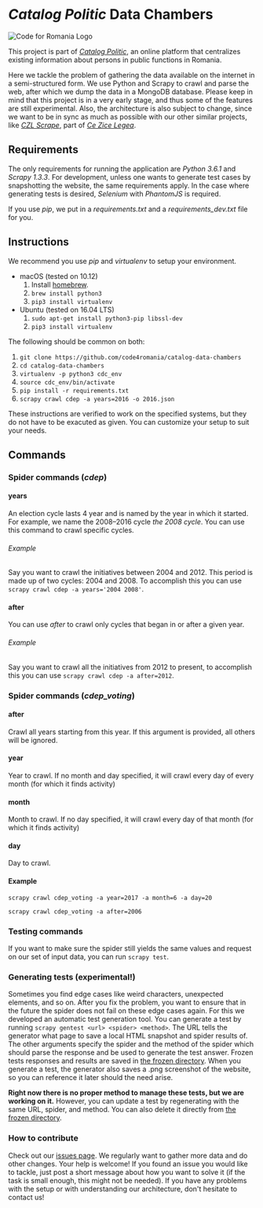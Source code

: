 # *Catalog Politic* Data Chambers

![Code for Romania Logo](https://i.imgur.com/hobixRP.png)

This project is part of [*Catalog Politic*](https://code4.ro/en/project/catalog-politic/), an online platform that centralizes existing information about persons in public functions in Romania.

Here we tackle the problem of gathering the data available on the internet in a semi-structured form. We use Python and Scrapy to crawl and parse the web, after which we dump the data in a MongoDB database. Please keep in mind that this project is in a very early stage, and thus some of the features are still experimental. Also, the architecture is also subject to change, since we want to be in sync as much as possible with our other similar projects, like [*CZL Scrape*](https://github.com/code4romania/czl-scrape), part of [*Ce Zice Legea*](https://code4.ro/en/proiect/ce-zice-legea/).

## Requirements

The only requirements for running the application are *Python 3.6.1* and *Scrapy 1.3.3*. For development, unless one wants to generate test cases by snapshotting the website, the same requirements apply. In the case where generating tests is desired, *Selenium* with *PhantomJS* is required.

If you use _pip_, we put in a *requirements.txt* and a *requirements_dev.txt* file for you.

## Instructions

We recommend you use *pip* and *virtualenv* to setup your environment.

- macOS (tested on 10.12)
  1. Install [homebrew](https://brew.sh).
  2. `brew install python3`
  3. `pip3 install virtualenv`
- Ubuntu (tested on 16.04 LTS)
  1. `sudo apt-get install python3-pip libssl-dev`
  2. `pip3 install virtualenv`

The following should be common on both:
1. `git clone https://github.com/code4romania/catalog-data-chambers`
2. `cd catalog-data-chambers`
3. `virtualenv -p python3 cdc_env`
4. `source cdc_env/bin/activate`
5. `pip install -r requirements.txt`
7. `scrapy crawl cdep -a years=2016 -o 2016.json`

These instructions are verified to work on the specified systems, but they do not have to be exacuted as given. You can customize your setup to suit your needs.

## Commands

### Spider commands (*cdep*)

#### years

An election cycle lasts 4 year and is named by the year in which it started. For example, we name the 2008–2016 cycle *the 2008 cycle*. You can use this command to crawl specific cycles.

###### Example

Say you want to crawl the initiatives between 2004 and 2012. This period is made up of two cycles: 2004 and 2008. To accomplish this you can use `scrapy crawl cdep -a years='2004 2008'`.

#### after

You can use _after_ to crawl only cycles that began in or after a given year.

###### Example

Say you want to crawl all the initiatives from 2012 to present, to accomplish this you can use `scrapy crawl cdep -a after=2012`.

### Spider commands (*cdep_voting*)

#### after

Crawl all years starting from this year. If this argument is provided, all others will be ignored.

#### year

Year to crawl. If no month and day specified, it will crawl every day of every month (for which it finds activity)

#### month

Month to crawl. If no day specified, it will crawl every day of that month (for which it finds activity)

#### day

Day to crawl. 

#### Example

`scrapy crawl cdep_voting -a year=2017 -a month=6 -a day=20`

`scrapy crawl cdep_voting -a after=2006`

### Testing commands

If you want to make sure the spider still yields the same values and request on our set of input data, you can run `scrapy test`.

### Generating tests (experimental!)

Sometimes you find edge cases like weird characters, unexpected elements, and so on. After you fix the problem, you want to ensure that in the future the spider does not fail on these edge cases again. For this we developed an automatic test generation tool. You can generate a test by running `scrapy gentest <url> <spider> <method>`. The URL tells the generator what page to save a local HTML snapshot and spider results of. The other arguments specify the spider and the method of the spider which should parse the response and be used to generate the test answer. Frozen tests responses and results are saved in [the frozen directory](test/responses/frozen). When you generate a test, the generator also saves a .png screenshot of the website, so you can reference it later should the need arise.

 **Right now there is no proper method to manage these tests, but we are working on it.** However, you can update a test by regenerating with the same URL, spider, and method. You can also delete it directly from [the frozen directory](test/responses/frozen).

### How to contribute

Check out our [issues page](https://github.com/code4romania/catalog-data-chambers/issues). We regularly want to gather more data and do other changes. Your help is welcome! If you found an issue you would like to tackle, just post a short message about how you want to solve it (if the task is small enough, this might not be needed). If you have any problems with the setup or with understanding our architecture, don't hesitate to contact us!
